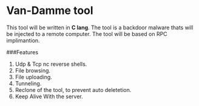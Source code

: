 # Van-Damme tool

This tool will be written in **C lang**. The tool is a backdoor malware thats will be injected to a remote computer. The tool will be based on RPC implimantion.

###Features
1. Udp & Tcp nc reverse shells.
2. File browsing.
3. File uploading.
4. Tunneling.
5. Reclone of the tool, to prevent auto deletetion.
6. Keep Alive With the server.

